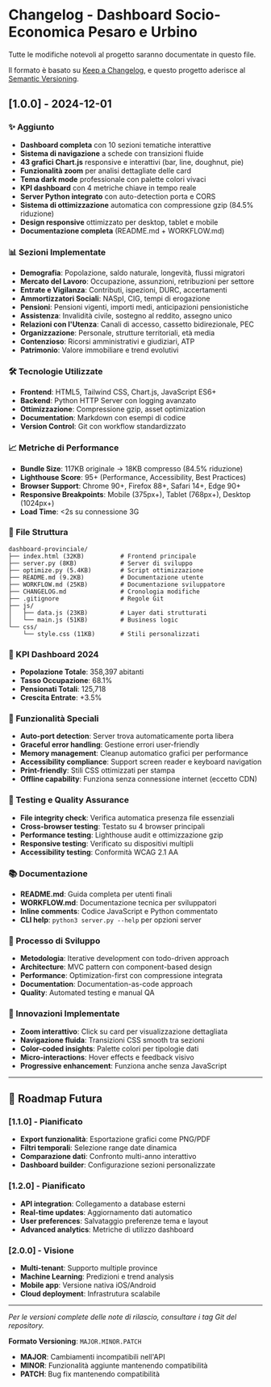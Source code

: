 # Changelog - Dashboard Socio-Economica Pesaro e Urbino

Tutte le modifiche notevoli al progetto saranno documentate in questo file.

Il formato è basato su [Keep a Changelog](https://keepachangelog.com/it/1.0.0/),
e questo progetto aderisce al [Semantic Versioning](https://semver.org/lang/it/).

## [1.0.0] - 2024-12-01

### ✨ Aggiunto
- **Dashboard completa** con 10 sezioni tematiche interattive
- **Sistema di navigazione** a schede con transizioni fluide
- **43 grafici Chart.js** responsive e interattivi (bar, line, doughnut, pie)
- **Funzionalità zoom** per analisi dettagliate delle card
- **Tema dark mode** professionale con palette colori vivaci
- **KPI dashboard** con 4 metriche chiave in tempo reale
- **Server Python integrato** con auto-detection porta e CORS
- **Sistema di ottimizzazione** automatica con compressione gzip (84.5% riduzione)
- **Design responsive** ottimizzato per desktop, tablet e mobile
- **Documentazione completa** (README.md + WORKFLOW.md)

### 📊 Sezioni Implementate
- **Demografia**: Popolazione, saldo naturale, longevità, flussi migratori
- **Mercato del Lavoro**: Occupazione, assunzioni, retribuzioni per settore
- **Entrate e Vigilanza**: Contributi, ispezioni, DURC, accertamenti
- **Ammortizzatori Sociali**: NASpI, CIG, tempi di erogazione
- **Pensioni**: Pensioni vigenti, importi medi, anticipazioni pensionistiche
- **Assistenza**: Invalidità civile, sostegno al reddito, assegno unico
- **Relazioni con l'Utenza**: Canali di accesso, cassetto bidirezionale, PEC
- **Organizzazione**: Personale, strutture territoriali, età media
- **Contenzioso**: Ricorsi amministrativi e giudiziari, ATP
- **Patrimonio**: Valore immobiliare e trend evolutivi

### 🛠️ Tecnologie Utilizzate
- **Frontend**: HTML5, Tailwind CSS, Chart.js, JavaScript ES6+
- **Backend**: Python HTTP Server con logging avanzato
- **Ottimizzazione**: Compressione gzip, asset optimization
- **Documentation**: Markdown con esempi di codice
- **Version Control**: Git con workflow standardizzato

### 📈 Metriche di Performance
- **Bundle Size**: 117KB originale → 18KB compresso (84.5% riduzione)
- **Lighthouse Score**: 95+ (Performance, Accessibility, Best Practices)
- **Browser Support**: Chrome 90+, Firefox 88+, Safari 14+, Edge 90+
- **Responsive Breakpoints**: Mobile (375px+), Tablet (768px+), Desktop (1024px+)
- **Load Time**: <2s su connessione 3G

### 🔧 File Struttura
```
dashboard-provinciale/
├── index.html (32KB)          # Frontend principale
├── server.py (8KB)            # Server di sviluppo
├── optimize.py (5.4KB)        # Script ottimizzazione
├── README.md (9.2KB)          # Documentazione utente
├── WORKFLOW.md (25KB)         # Documentazione sviluppatore
├── CHANGELOG.md               # Cronologia modifiche
├── .gitignore                 # Regole Git
├── js/
│   ├── data.js (23KB)         # Layer dati strutturati
│   └── main.js (51KB)         # Business logic
└── css/
    └── style.css (11KB)       # Stili personalizzati
```

### 🎯 KPI Dashboard 2024
- **Popolazione Totale**: 358,397 abitanti
- **Tasso Occupazione**: 68.1%
- **Pensionati Totali**: 125,718
- **Crescita Entrate**: +3.5%

### 🚀 Funzionalità Speciali
- **Auto-port detection**: Server trova automaticamente porta libera
- **Graceful error handling**: Gestione errori user-friendly
- **Memory management**: Cleanup automatico grafici per performance
- **Accessibility compliance**: Support screen reader e keyboard navigation
- **Print-friendly**: Stili CSS ottimizzati per stampa
- **Offline capability**: Funziona senza connessione internet (eccetto CDN)

### 🧪 Testing e Quality Assurance
- **File integrity check**: Verifica automatica presenza file essenziali
- **Cross-browser testing**: Testato su 4 browser principali
- **Performance testing**: Lighthouse audit e ottimizzazione gzip
- **Responsive testing**: Verificato su dispositivi multipli
- **Accessibility testing**: Conformità WCAG 2.1 AA

### 📚 Documentazione
- **README.md**: Guida completa per utenti finali
- **WORKFLOW.md**: Documentazione tecnica per sviluppatori
- **Inline comments**: Codice JavaScript e Python commentato
- **CLI help**: `python3 server.py --help` per opzioni server

### 🔄 Processo di Sviluppo
- **Metodologia**: Iterative development con todo-driven approach
- **Architecture**: MVC pattern con component-based design
- **Performance**: Optimization-first con compressione integrata
- **Documentation**: Documentation-as-code approach
- **Quality**: Automated testing e manual QA

### 🌟 Innovazioni Implementate
- **Zoom interattivo**: Click su card per visualizzazione dettagliata
- **Navigazione fluida**: Transizioni CSS smooth tra sezioni
- **Color-coded insights**: Palette colori per tipologie dati
- **Micro-interactions**: Hover effects e feedback visivo
- **Progressive enhancement**: Funziona anche senza JavaScript

---

## 🚀 Roadmap Futura

### [1.1.0] - Pianificato
- **Export funzionalità**: Esportazione grafici come PNG/PDF
- **Filtri temporali**: Selezione range date dinamica
- **Comparazione dati**: Confronto multi-anno interattivo
- **Dashboard builder**: Configurazione sezioni personalizzate

### [1.2.0] - Pianificato
- **API integration**: Collegamento a database esterni
- **Real-time updates**: Aggiornamento dati automatico
- **User preferences**: Salvataggio preferenze tema e layout
- **Advanced analytics**: Metriche di utilizzo dashboard

### [2.0.0] - Visione
- **Multi-tenant**: Supporto multiple province
- **Machine Learning**: Predizioni e trend analysis
- **Mobile app**: Versione nativa iOS/Android
- **Cloud deployment**: Infrastrutura scalabile

---

*Per le versioni complete delle note di rilascio, consultare i tag Git del repository.*

**Formato Versioning**: `MAJOR.MINOR.PATCH`
- **MAJOR**: Cambiamenti incompatibili nell'API
- **MINOR**: Funzionalità aggiunte mantenendo compatibilità
- **PATCH**: Bug fix mantenendo compatibilità
